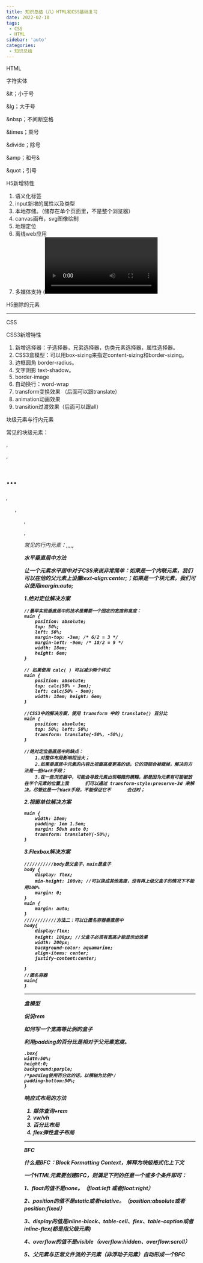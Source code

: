 ```yaml
---
title: 知识总结（八）HTML和CSS基础复习
date: 2022-02-10
tags:
 - CSS
 - HTML
sidebar: 'auto'
categories:
 - 知识总结
---
```


HTML

字符实体

&lt；小于号

&lg；大于号

&nbsp；不间断空格

&times；乘号

&divide；除号

&amp；和号&

&quot；引号

H5新增特性

1. 语义化标签
2. input新增的属性以及类型
3. 本地存储。（储存在单个页面里，不是整个浏览器）
4. canvas画布，svg图像绘制
5. 地理定位
6. 离线web应用
7. 多媒体支持 (<video>和<audio>等)

H5删除的元素



<hr>



CSS

CSS3新增特性

1. 新增选择器：子选择器，兄弟选择器，伪类元素选择器，属性选择器。
2. CSS3盒模型：可以用box-sizing来指定content-sizing和border-sizing。
3. 边框圆角 border-radius。
4. 文字阴影 text-shadow。
5. border-image
6. 自动换行：word-wrap
7. transform变换效果 （后面可以跟translate）
8. animation动画效果
9. transition过渡效果（后面可以跟all）

块级元素与行内元素

常见的块级元素：<div>,<p>,<h1>...<h6>,<ol>,<ul>,<dl>,<table>

常见的行内元素：<a>,<span>,<i>,<em>,<strong>,<label>

水平垂直居中方法



让一个元素水平居中对于CSS来说非常简单：如果是一个内联元素，我们可以在他的父元素上设置text-align:center;；如果是一个块元素，我们可以使用margin:auto;



1.绝对定位解决方案

    //最早实现垂直居中的技术是需要一个固定的宽度和高度：
    main { 
        position: absolute;
        top: 50%; 
        left: 50%; 
        margin-top: -3em; /* 6/2 = 3 */ 
        margin-left: -9em; /* 18/2 = 9 */ 
        width: 18em;
        height: 6em; 
    }
    
    // 如果使用 calc( ) 可以减少两个样式 
    main { 
        position: absolute;
        top: calc(50% - 3em); 
        left: calc(50% - 9em); 
        width: 18em; height: 6em; 
    }
    
    //CSS3中的解决方案，使用 transform 中的 translate() 百分比   
    main { 
        position: absolute;
        top: 50%; left: 50%; 
        transform: translate(-50%, -50%); 
    }
    
    //绝对定位垂直居中的缺点：
    	1.对整体布局影响相当大；
    	2.如果垂直居中元素的内容比视窗高度更高的话，它的顶部会被裁掉，解决的方法是一些Hack手段；
    	3.在一些浏览器中，可能会导致元素出现略微的模糊，那是因为元素有可能被放在半个元素的位置上我		们可以通过 transform-style:preserve-3d 来解决，尽管这是一个Hack手段，不能保证它不	   会过时；
    
    

2.视窗单位解决方案

    main { 
        width: 18em; 
        padding: 1em 1.5em; 
        margin: 50vh auto 0; 
        transform: translateY(-50%); 
    }

3.Flexbox解决方案

    ///////////body是父盒子，main是盒子
    body { 
        display: flex;
        min-height: 100vh; //可以换成其他高度，没有再上级父盒子的情况下不能用100%
        margin: 0; 
    } 
    main {
        margin: auto;
    }
    ////////////方法二：可以让匿名容器垂直居中
    body{
        display:flex;
    	height: 100px; //父盒子必须有宽高才能显示出效果
    	width: 200px;
    	background-color: aquamarine;
        align-items: center;
        justify-content:center;
       
    }
    //匿名容器
    main{
    }
    



<hr>

盒模型



说说rem

如何写一个宽高等比例的盒子

利用padding的百分比是相对于父元素宽度。

    .box{
    width:50%;
    height:0;
    background:purple;
    /*padding使用百分比的话，以横轴为比例*/
    padding-bottom:50%;
    }



响应式布局的方法

1. 媒体查询+rem
2. vw/vh
3. 百分比布局
4. flex弹性盒子布局

<hr>

BFC

什么是BFC：Block Formatting Context，解释为块级格式化上下文 

一个HTML元素要创建BFC，则满足下列的任意一个或多个条件即可：

1、float的值不是none。（float:left 或者float:right）

2、position的值不是static或者relative。（position:absolute或者position:fixed）

3、display的值是inline-block、table-cell、flex、table-caption或者inline-flex(都是指父级元素)

4、overflow的值不是visible（overflow:hidden、overflow:scroll）      

5、父元素与正常文件流的子元素（非浮动子元素）自动形成一个BFC                





